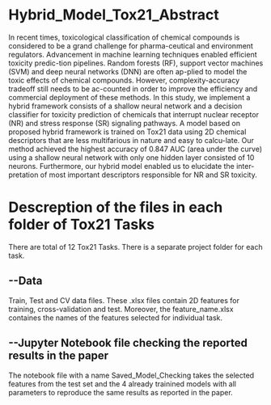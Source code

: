 # Hybrid_Model_Tox21_Abstract
In recent times, toxicological classification of chemical compounds is considered to be a grand challenge for pharma-ceutical and environment regulators. Advancement in machine learning techniques enabled efficient toxicity predic-tion pipelines. Random forests (RF), support vector machines (SVM) and deep neural networks (DNN) are often ap-plied to model the toxic effects of chemical compounds. However, complexity-accuracy tradeoff still needs to be ac-counted in order to improve the efficiency and commercial deployment of these methods.  In this study, we implement a hybrid framework consists of a shallow neural network and a decision classifier for toxicity prediction of chemicals that interrupt nuclear receptor (NR) and stress response (SR) signaling pathways. A model based on proposed hybrid framework is trained on Tox21 data using 2D chemical descriptors that are less multifarious in nature and easy to calcu-late.  Our method achieved the highest accuracy of 0.847 AUC (area under the curve) using a shallow neural network with only one hidden layer consisted of 10 neurons. Furthermore, our hybrid model enabled us to elucidate the inter-pretation of most important descriptors responsible for NR and SR toxicity. 


# Descreption of the files in each folder of Tox21 Tasks
There are total of 12 Tox21 Tasks. There is a separate project folder for each task.

--Data
--------------------------
Train, Test and CV data files. These .xlsx files contain 2D features for training, cross-validation and test. Moreover, the feature_name.xlsx containes the names of the features selected for individual task.



--Jupyter Notebook file checking the reported results in the paper
--------------------------
The notebook file with a name Saved_Model_Checking takes the selected features from the test set and the 4 already trainined models with all parameters to reproduce the same results as reported in the paper.


